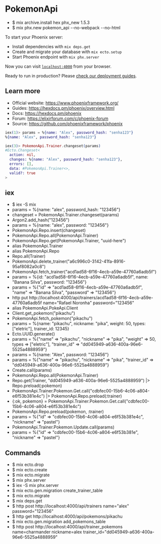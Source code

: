 # PokemonApi

- $ mix archive.install hex phx_new 1.5.3
- $ mix phx.new pokemon_api --no-webpack --no-html

To start your Phoenix server:

  * Install dependencies with `mix deps.get`
  * Create and migrate your database with `mix ecto.setup`
  * Start Phoenix endpoint with `mix phx.server`

Now you can visit [`localhost:4000`](http://localhost:4000) from your browser.

Ready to run in production? Please [check our deployment guides](https://hexdocs.pm/phoenix/deployment.html).

## Learn more

  * Official website: https://www.phoenixframework.org/
  * Guides: https://hexdocs.pm/phoenix/overview.html
  * Docs: https://hexdocs.pm/phoenix
  * Forum: https://elixirforum.com/c/phoenix-forum
  * Source: https://github.com/phoenixframework/phoenix

```elixir
iex(1)> params = %{name: "Alex", password_hash: "senha123"}
%{name: "Alex", password_hash: "senha123"}

iex(3)> PokemonApi.Trainer.changeset(params)
#Ecto.Changeset<
  action: nil,
  changes: %{name: "Alex", password_hash: "senha123"},
  errors: [],
  data: #PokemonApi.Trainer<>,
  valid?: true
>
```

## iex
- $ iex -S mix
- params = %{name: "alex", password_hash: "123456"}
- changeset = PokemonApi.Trainer.changeset(params)
- Argon2.add_hash("123456")
- params = %{name: "alex", password: "123456"}
- PokemonApi.Repo.insert(changeset)
- PokemonApi.Repo.all(PokemonApi.Trainer)
- PokemonApi.Repo.get(PokemonApi.Trainer, "uuid-here")
- alias PokemonApi.Trainer
- alias PokemonApi.Repo
- Repo.all(Trainer)
- PokemonApi.delete_trainer("a6c996c0-3142-41fa-8916-95af8082a0c8")
- PokemonApi.fetch_trainer("acd1ad58-6f16-4ecb-a59e-47760a6adb5f")
- params = %{id: "acd1ad58-6f16-4ecb-a59e-47760a6adb5f", name: "Banana Silva", password: "123456"}
- params = %{"id" => "acd1ad58-6f16-4ecb-a59e-47760a6adb5f", "name" => "Banana Silva", "password" => "123456"}
- http put http://localhost:4000/api/trainers/acd1ad58-6f16-4ecb-a59e-47760a6adb5f name="Rafael Noronha" password="123456"
- alias PokemonApi.PokeApi.Client
- Client.get_pokemon("pikachu") 
- PokemonApi.fetch_pokemon("pikachu")
- params = %{name: "pikachu", nickname: "pika", weight: 50, types: ["eletric"], trainer_id: 12345}
- Ecto.UUID.generate()
- params = %{"name" => "pikachu", "nickname" => "pika", "weight" => 50, types => ["eletric"], "trainer_id" => "dd045949-a636-400a-96e6-5525a4888959"}
- params = %{name: "Alex", password: "123456"}
- params = %{"name" => "pikachu", "nickname" => "pika", "trainer_id" => "dd045949-a636-400a-96e6-5525a4888959"}
- Create.call(params)
- PokemonApi.Repo.all(PokemonApi.Trainer)
- Repo.get(Trainer, "dd045949-a636-400a-96e6-5525a4888959") |> Repo.preload(:pokemon)
- PokemonApi.Trainer.Pokemon.Get.call("cdbfec00-15b6-4c06-a804-e6f53b381e4c") |> PokemonApi.Repo.preload(:trainer)
- {:ok, pokemon} = PokemonApi.Trainer.Pokemon.Get.call("cdbfec00-15b6-4c06-a804-e6f53b381e4c")
- PokemonApi.Repo.preload(pokemon, :trainer)
- params = %{"id" => "cdbfec00-15b6-4c06-a804-e6f53b381e4c", "nickname" => "pastel"}
- PokemonApi.Trainer.Pokemon.Update.call(params) 
- params = %{"id" => "cdbfec00-15b6-4c06-a804-e6f53b381e", "nickname" => "pastel"} 

## Commands
- $ mix ecto.drop
- $ mix ecto.create
- $ mix ecto.migrate
- $ mix phx.server
- $ iex -S mix phx.server
- $ mix ecto.gen.migration create_trainer_table
- $ mix ecto.migrate
- $ mix deps.get
- $ http post http://localhost:4000/api/trainers name="alex" password="123456"
- $ http get http://localhost:4000/api/pokemons/pikachu
- $ mix ecto.gen.migration add_pokemons_table
- $ http post http://localhost:4000/api/trainer_pokemons name=charmander nickname=alex trainer_id="dd045949-a636-400a-96e6-5525a4888959"
